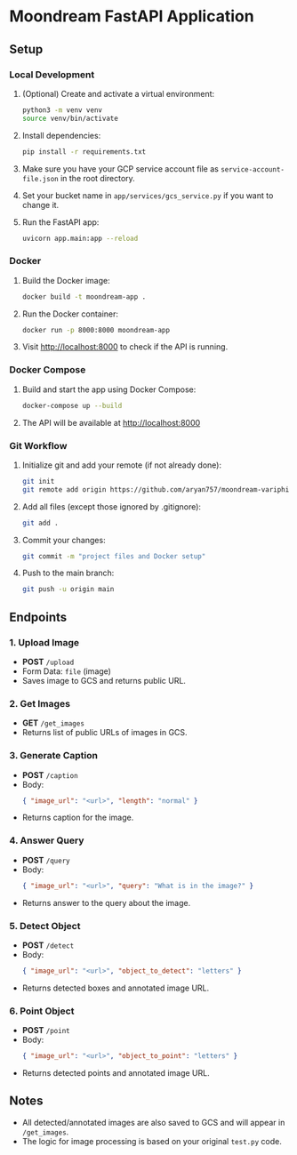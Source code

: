 # Moondream FastAPI Application

## Setup

### Local Development

1. (Optional) Create and activate a virtual environment:
   ```sh
   python3 -m venv venv
   source venv/bin/activate
   ```

2. Install dependencies:
   ```sh
   pip install -r requirements.txt
   ```

3. Make sure you have your GCP service account file as `service-account-file.json` in the root directory.

4. Set your bucket name in `app/services/gcs_service.py` if you want to change it.

5. Run the FastAPI app:
   ```sh
   uvicorn app.main:app --reload
   ```

### Docker

1. Build the Docker image:
   ```sh
   docker build -t moondream-app .
   ```

2. Run the Docker container:
   ```sh
   docker run -p 8000:8000 moondream-app
   ```

3. Visit [http://localhost:8000](http://localhost:8000) to check if the API is running.

### Docker Compose

1. Build and start the app using Docker Compose:
   ```sh
   docker-compose up --build
   ```

2. The API will be available at [http://localhost:8000](http://localhost:8000)

### Git Workflow

1. Initialize git and add your remote (if not already done):
   ```sh
   git init
   git remote add origin https://github.com/aryan757/moondream-variphi.git
   ```

2. Add all files (except those ignored by .gitignore):
   ```sh
   git add .
   ```

3. Commit your changes:
   ```sh
   git commit -m "project files and Docker setup"
   ```

4. Push to the main branch:
   ```sh
   git push -u origin main
   ```

## Endpoints

### 1. Upload Image
- **POST** `/upload`
- Form Data: `file` (image)
- Saves image to GCS and returns public URL.

### 2. Get Images
- **GET** `/get_images`
- Returns list of public URLs of images in GCS.

### 3. Generate Caption
- **POST** `/caption`
- Body:
  ```json
  { "image_url": "<url>", "length": "normal" }
  ```
- Returns caption for the image.

### 4. Answer Query
- **POST** `/query`
- Body:
  ```json
  { "image_url": "<url>", "query": "What is in the image?" }
  ```
- Returns answer to the query about the image.

### 5. Detect Object
- **POST** `/detect`
- Body:
  ```json
  { "image_url": "<url>", "object_to_detect": "letters" }
  ```
- Returns detected boxes and annotated image URL.

### 6. Point Object
- **POST** `/point`
- Body:
  ```json
  { "image_url": "<url>", "object_to_point": "letters" }
  ```
- Returns detected points and annotated image URL.

## Notes
- All detected/annotated images are also saved to GCS and will appear in `/get_images`.
- The logic for image processing is based on your original `test.py` code. 